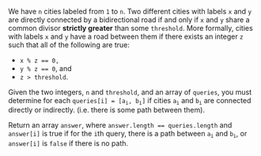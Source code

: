 We have `n` cities labeled from `1` to `n`. Two different cities with labels `x` and `y` are directly connected by a bidirectional road if and only if `x` and `y` share a common divisor **strictly greater** than some `threshold`. More formally, cities with labels `x` and `y` have a road between them if there exists an integer `z` such that all of the following are true:

- `x % z == 0,`
- `y % z == 0`, and
- `z > threshold`.

Given the two integers, `n` and `threshold`, and an array of `queries`, you must determine for each <code>queries[i] = [a<sub>i</sub>, b<sub>i</sub>]</code> if cities <code>a<sub>i</sub></code> and <code>b<sub>i</sub></code> are connected directly or indirectly. (i.e. there is some path between them).

Return an array `answer`, where `answer.length == queries.length` and `answer[i]` is true if for the `i`th query, there is a path between <code>a<sub>i</sub></code> and <code>b<sub>i</sub></code>, or `answer[i]` is `false` if there is no path.